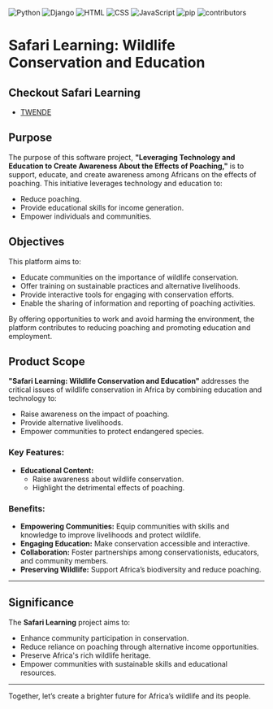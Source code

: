 ![Python](https://img.shields.io/badge/Python-51.3%25-brightgreen.svg) ![Django](https://img.shields.io/badge/Django-51.3%25-brightgreen.svg) ![HTML](https://img.shields.io/badge/HTML-36.2%25-red.svg) ![CSS](https://img.shields.io/badge/CSS-11.3%25-blue.svg)
 ![JavaScript](https://img.shields.io/badge/JavaScript-1.1%25-lightgrey.svg) ![pip](https://img.shields.io/badge/pip-0.1%25-brightgreen.svg) ![contributors](https://img.shields.io/badge/contributors-2-orange.svg)


# Safari Learning: Wildlife Conservation and Education

## Checkout Safari Learning
   - [TWENDE](https://kyla.pythonanywhere.com/safari_learning/landing_page/)

## Purpose
The purpose of this software project, **"Leveraging Technology and Education to Create Awareness About the Effects of Poaching,"** is to support, educate, and create awareness among Africans on the effects of poaching. This initiative leverages technology and education to:
- Reduce poaching.
- Provide educational skills for income generation.
- Empower individuals and communities.

## Objectives
This platform aims to:
- Educate communities on the importance of wildlife conservation.
- Offer training on sustainable practices and alternative livelihoods.
- Provide interactive tools for engaging with conservation efforts.
- Enable the sharing of information and reporting of poaching activities.

By offering opportunities to work and avoid harming the environment, the platform contributes to reducing poaching and promoting education and employment.


## Product Scope
**"Safari Learning: Wildlife Conservation and Education"** addresses the critical issues of wildlife conservation in Africa by combining education and technology to:
- Raise awareness on the impact of poaching.
- Provide alternative livelihoods.
- Empower communities to protect endangered species.

### Key Features:
- **Educational Content:**
   - Raise awareness about wildlife conservation.
   - Highlight the detrimental effects of poaching.


### Benefits:
- **Empowering Communities:** Equip communities with skills and knowledge to improve livelihoods and protect wildlife.
- **Engaging Education:** Make conservation accessible and interactive.
- **Collaboration:** Foster partnerships among conservationists, educators, and community members.
- **Preserving Wildlife:** Support Africa’s biodiversity and reduce poaching.

---

## Significance
The **Safari Learning** project aims to:
- Enhance community participation in conservation.
- Reduce reliance on poaching through alternative income opportunities.
- Preserve Africa's rich wildlife heritage.
- Empower communities with sustainable skills and educational resources.

---

Together, let’s create a brighter future for Africa’s wildlife and its people.
